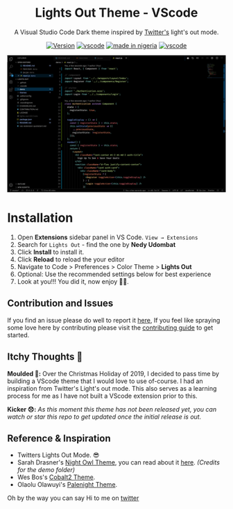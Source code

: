 <div align="center">

# **Lights Out Theme - VScode**

A Visual Studio Code Dark theme inspired by [Twitter's](https://twitter.com) light's out mode.

[![Version](https://img.shields.io/badge/Visual%20Studio%20Marketplace-v1.0.1-success?style=for-the-badge)](https://marketplace.visualstudio.com/items?itemName=nedy.lights-out)
[![vscode](https://img.shields.io/badge/VSCODE-THEME-blue?style=for-the-badge)](https://code.visualstudio.com/updates/v1_12)
[![made in nigeria](https://img.shields.io/badge/made%20in-nigeria-008751.svg?style=for-the-badge)](https://github.com/acekyd/made-in-nigeria)
[![vscode](https://img.shields.io/badge/IN-Production-green?style=for-the-badge)](https://code.visualstudio.com/updates/v1_12)

![preview](./images/preview.png)

</div>

# Installation

1. Open **Extensions** sidebar panel in VS Code. `View → Extensions`
2. Search for `Lights Out` - find the one by **Nedy Udombat**
3. Click **Install** to install it.
4. Click **Reload** to reload the your editor
5. Navigate to Code > Preferences > Color Theme > **Lights Out**
6. Optional: Use the recommended settings below for best experience
7. Look at you!!! You did it, now enjoy 🎉🎉.

## **Contribution and Issues**

If you find an issue please do well to report it [here](https://github.com/NedyUdombat/lights-out-vscode-theme/issues), If you feel like spraying some love here by contributing please visit the [contributing guide](https://github.com/NedyUdombat/lights-out-vscode-theme/blob/master/CONTRIBUTION.md) to get started.

## **Itchy Thoughts 💭**

**Moulded 💆:** Over the Christmas Holiday of 2019, I decided to pass time by building a VScode theme that I would love to use of-course. I had an inspiration from Twitter's Light's out mode. This also serves as a learning process for me as I have not built a VScode extension prior to this.

**Kicker 😞:**
*As this moment this theme has not been released yet, you can watch or star this repo to get updated once the initial release is out.*

## **Reference & Inspiration**

* Twitters Lights Out Mode. 😎
* Sarah Drasner's [Night Owl Theme](https://marketplace.visualstudio.com/items?itemName=sdras.night-owl&WT.mc_id=twitter-social-sdras), you can read about it [here](https://css-tricks.com/creating-a-vs-code-theme/). *(Credits for the demo folder)*
* Wes Bos's [Cobalt2 Theme](https://github.com/wesbos/cobalt2-vscode).
* Olaolu Olawuyi's [Palenight Theme](https://github.com/whizkydee/vscode-material-palenight-theme).

Oh by the way you can say Hi to me on [twitter](https://twitter.com/nedyudombat)
